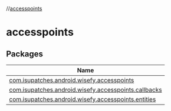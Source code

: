 //[accesspoints](index.md)

# accesspoints

## Packages

| Name |
|---|
| [com.isupatches.android.wisefy.accesspoints](accesspoints/com.isupatches.android.wisefy.accesspoints/index.md) |
| [com.isupatches.android.wisefy.accesspoints.callbacks](accesspoints/com.isupatches.android.wisefy.accesspoints.callbacks/index.md) |
| [com.isupatches.android.wisefy.accesspoints.entities](accesspoints/com.isupatches.android.wisefy.accesspoints.entities/index.md) |
